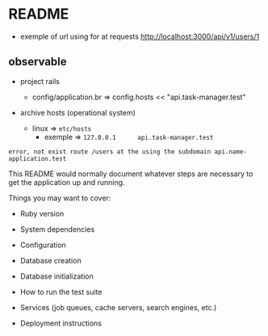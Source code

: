 # README


* exemple of url using for at requests [http://localhost:3000/api/v1/users/1](http://localhost:3000/api/v1/users/1)

## observable

* project rails 
  * config/application.br =>  config.hosts << "api.task-manager.test"

* archive hosts (operational system)
  * linux => `etc/hosts`
    * exemple => `127.0.0.1      api.task-manager.test`


`error, not exist route /users at the using the subdomain api.name-application.test`

This README would normally document whatever steps are necessary to get the
application up and running.

Things you may want to cover:

* Ruby version

* System dependencies

* Configuration

* Database creation

* Database initialization

* How to run the test suite

* Services (job queues, cache servers, search engines, etc.)

* Deployment instructions



